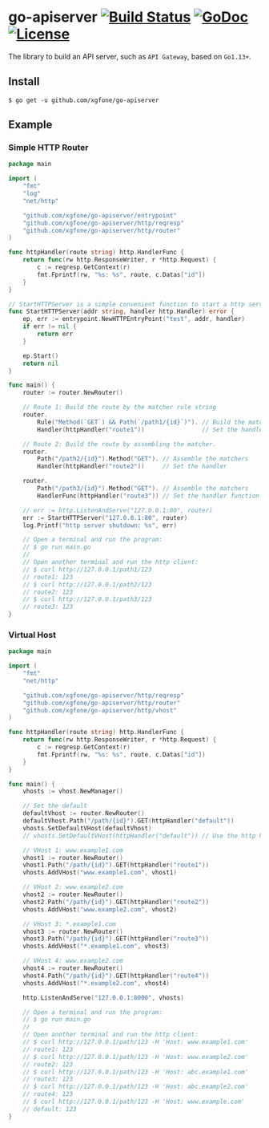 # go-apiserver [![Build Status](https://github.com/xgfone/go-apiserver/actions/workflows/go.yml/badge.svg)](https://github.com/xgfone/go-apiserver/actions/workflows/go.yml) [![GoDoc](https://pkg.go.dev/badge/github.com/xgfone/go-apiserver)](https://pkg.go.dev/github.com/xgfone/go-apiserver) [![License](https://img.shields.io/badge/License-Apache%202.0-blue.svg?style=flat-square)](https://raw.githubusercontent.com/xgfone/go-apiserver/master/LICENSE)

The library to build an API server, such as `API Gateway`, based on `Go1.13+`.


## Install
```shell
$ go get -u github.com/xgfone/go-apiserver
```


## Example

### Simple HTTP Router
```go
package main

import (
	"fmt"
	"log"
	"net/http"

	"github.com/xgfone/go-apiserver/entrypoint"
	"github.com/xgfone/go-apiserver/http/reqresp"
	"github.com/xgfone/go-apiserver/http/router"
)

func httpHandler(route string) http.HandlerFunc {
	return func(rw http.ResponseWriter, r *http.Request) {
		c := reqresp.GetContext(r)
		fmt.Fprintf(rw, "%s: %s", route, c.Datas["id"])
	}
}

// StartHTTPServer is a simple convenient function to start a http server.
func StartHTTPServer(addr string, handler http.Handler) error {
	ep, err := entrypoint.NewHTTPEntryPoint("test", addr, handler)
	if err != nil {
		return err
	}

	ep.Start()
	return nil
}

func main() {
	router := router.NewRouter()

	// Route 1: Build the route by the matcher rule string
	router.
		Rule("Method(`GET`) && Path(`/path1/{id}`)"). // Build the matcher
		Handler(httpHandler("route1"))                // Set the handler

	// Route 2: Build the route by assembling the matcher.
	router.
		Path("/path2/{id}").Method("GET"). // Assemble the matchers
		Handler(httpHandler("route2"))     // Set the handler

	router.
		Path("/path3/{id}").Method("GET"). // Assemble the matchers
		HandlerFunc(httpHandler("route3")) // Set the handler function

	// err := http.ListenAndServe("127.0.0.1:80", router)
	err := StartHTTPServer("127.0.0.1:80", router)
	log.Printf("http server shutdown: %s", err)

	// Open a terminal and run the program:
	// $ go run main.go
	//
	// Open another terminal and run the http client:
	// $ curl http://127.0.0.1/path1/123
	// route1: 123
	// $ curl http://127.0.0.1/path2/123
	// route2: 123
	// $ curl http://127.0.0.1/path3/123
	// route3: 123
}
```

### Virtual Host
```go
package main

import (
	"fmt"
	"net/http"

	"github.com/xgfone/go-apiserver/http/reqresp"
	"github.com/xgfone/go-apiserver/http/router"
	"github.com/xgfone/go-apiserver/http/vhost"
)

func httpHandler(route string) http.HandlerFunc {
	return func(rw http.ResponseWriter, r *http.Request) {
		c := reqresp.GetContext(r)
		fmt.Fprintf(rw, "%s: %s", route, c.Datas["id"])
	}
}

func main() {
	vhosts := vhost.NewManager()

	// Set the default
	defaultVhost := router.NewRouter()
	defaultVhost.Path("/path/{id}").GET(httpHandler("default"))
	vhosts.SetDefaultVHost(defaultVhost)
	// vhosts.SetDefaultVHost(httpHandler("default")) // Use the http handler as vhost.

	// VHost 1: www.example1.com
	vhost1 := router.NewRouter()
	vhost1.Path("/path/{id}").GET(httpHandler("route1"))
	vhosts.AddVHost("www.example1.com", vhost1)

	// VHost 2: www.example2.com
	vhost2 := router.NewRouter()
	vhost2.Path("/path/{id}").GET(httpHandler("route2"))
	vhosts.AddVHost("www.example2.com", vhost2)

	// VHost 3: *.example1.com
	vhost3 := router.NewRouter()
	vhost3.Path("/path/{id}").GET(httpHandler("route3"))
	vhosts.AddVHost("*.example1.com", vhost3)

	// VHost 4: www.example2.com
	vhost4 := router.NewRouter()
	vhost4.Path("/path/{id}").GET(httpHandler("route4"))
	vhosts.AddVHost("*.example2.com", vhost4)

	http.ListenAndServe("127.0.0.1:8000", vhosts)

	// Open a terminal and run the program:
	// $ go run main.go
	//
	// Open another terminal and run the http client:
	// $ curl http://127.0.0.1/path/123 -H 'Host: www.example1.com'
	// route1: 123
	// $ curl http://127.0.0.1/path/123 -H 'Host: www.example2.com'
	// route2: 123
	// $ curl http://127.0.0.1/path/123 -H 'Host: abc.example1.com'
	// route3: 123
	// $ curl http://127.0.0.1/path/123 -H 'Host: abc.example2.com'
	// route4: 123
	// $ curl http://127.0.0.1/path/123 -H 'Host: www.example.com'
	// default: 123
}
```
